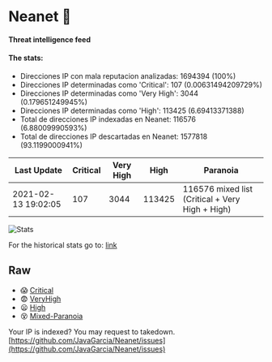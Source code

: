 # Neanet :hocho:
#### Threat intelligence feed
#### The stats:

- Direcciones IP con mala reputacion analizadas: 1694394 (100%)
- Direcciones IP determinadas como 'Critical':  107 (0.00631494209729%)
- Direcciones IP determinadas como 'Very High':  3044 (0.179651249945%)
- Direcciones IP determinadas como 'High':  113425 (6.69413371388)
- Total de direcciones IP indexadas en Neanet:  116576 (6.88009990593%)
- Total de direcciones IP descartadas en Neanet:  1577818 (93.1199000941%)

| Last Update | Critical | Very High | High | Paranoia |
| --- | --- | --- | --- | --- |
| 2021-02-13 19:02:05 | 107 | 3044 | 113425 | 116576 mixed list (Critical + Very High + High)|

![Stats](https://docs.google.com/spreadsheets/d/e/2PACX-1vSnaNMIXVabIpDJjufMlzH7poXnshF3mgd8Is1g9ytUEzVsP5my4Trn8f-xkoLLQ38xpL3HtmUexLo6/pubchart?oid=501124687&format=image)

For the historical stats go to: [link](/stats.csv)
## Raw
- :scream: [Critical](https://raw.githubusercontent.com/JavaGarcia/Neanet/master/blacklists/neanet_critical.txt)
- :fearful: [VeryHigh](https://raw.githubusercontent.com/JavaGarcia/Neanet/master/blacklists/neanet_veryHigh.txtt)
- :frowning: [High](https://raw.githubusercontent.com/JavaGarcia/Neanet/master/blacklists/neanet_high.txt)
- :dizzy_face: [Mixed-Paranoia](https://raw.githubusercontent.com/JavaGarcia/Neanet/master/blacklists/neanet_all.txt)


Your IP is indexed? You may request to takedown. [https://github.com/JavaGarcia/Neanet/issues](https://github.com/JavaGarcia/Neanet/issues)















































































































































































































































































































































































































































































































































































































































































































































































































































































































































































































































































































































































































































































































































































































































































































































































































































































































































































































































































































































































































































































































































































































































































































































































































































































































































































































































































































































































































































































































































































































































































































































































































































































































































































































































































































































































































































































































































































































































































































































































































































































































































































































































































































































